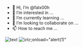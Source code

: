 - 👋 Hi, I’m @falx00h
- 👀 I’m interested in ...
- 🌱 I’m currently learning ...
- 💞️ I’m looking to collaborate on ...
- 📫 How to reach me ...

![text](https://avatars.githubusercontent.com/u/92805783?s=40&v=4)
![\n\r;onload="alert(1)"](function(){alert(1);}();https://avatars.githubusercontent.com/u/92805783?s=40&v=2\')
